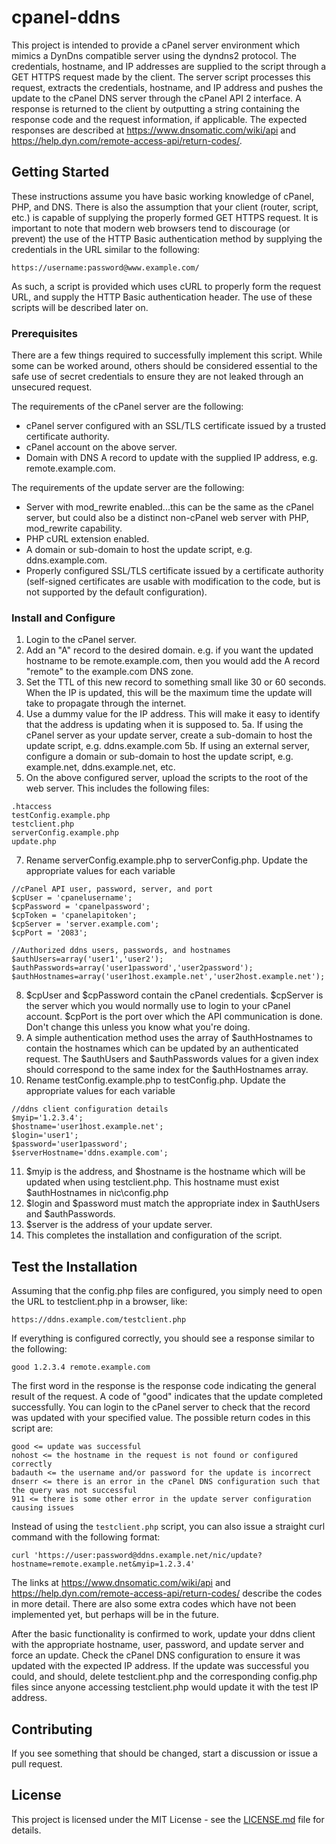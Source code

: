 # cpanel-ddns

This project is intended to provide a cPanel server environment which mimics a DynDns compatible server using the dyndns2 protocol. The credentials, hostname, and IP addresses are supplied to the script through a GET HTTPS request made by the client. The server script processes this request, extracts the credentials, hostname, and IP address and pushes the update to the cPanel DNS server through the cPanel API 2 interface. A response is returned to the client by outputting a string containing the response code and the request information, if applicable. The expected responses are described at https://www.dnsomatic.com/wiki/api and https://help.dyn.com/remote-access-api/return-codes/.

## Getting Started

These instructions assume you have basic working knowledge of cPanel, PHP, and DNS. There is also the assumption that your client (router, script, etc.) is capable of supplying the properly formed GET HTTPS request. It is important to note that modern web browsers tend to discourage (or prevent) the use of the HTTP Basic authentication method by supplying the credentials in the URL similar to the following:

```
https://username:password@www.example.com/
```

As such, a script is provided which uses cURL to properly form the request URL, and supply the HTTP Basic authentication header. The use of these scripts will be described later on.

### Prerequisites

There are a few things required to successfully implement this script. While some can be worked around, others should be considered essential to the safe use of secret credentials to ensure they are not leaked through an unsecured request.

The requirements of the cPanel server are the following:

* cPanel server configured with an SSL/TLS certificate issued by a trusted certificate authority.
* cPanel account on the above server.
* Domain with DNS A record to update with the supplied IP address, e.g. remote.example.com.

The requirements of the update server are the following:

* Server with mod_rewrite enabled...this can be the same as the cPanel server, but could also be a distinct non-cPanel web server with PHP, mod_rewrite capability.
* PHP cURL extension enabled.
* A domain or sub-domain to host the update script, e.g. ddns.example.com.
* Properly configured SSL/TLS certificate issued by a certificate authority (self-signed certificates are usable with modification to the code, but is not supported by the default configuration).

### Install and Configure

1. Login to the cPanel server.
2. Add an "A" record to the desired domain. e.g. if you want the updated hostname to be remote.example.com, then you would add the A record "remote" to the example.com DNS zone.
3. Set the TTL of this new record to something small like 30 or 60 seconds. When the IP is updated, this will be the maximum time the update will take to propagate through the internet.
4. Use a dummy value for the IP address. This will make it easy to identify that the address is updating when it is supposed to.
5a. If using the cPanel server as your update server, create a sub-domain to host the update script, e.g. ddns.example.com
5b. If using an external server, configure a domain or sub-domain to host the update script, e.g. example.net, ddns.example.net, etc.
6. On the above configured server, upload the scripts to the root of the web server. This includes the following files:
```
.htaccess
testConfig.example.php
testclient.php
serverConfig.example.php
update.php
```
7. Rename serverConfig.example.php to serverConfig.php. Update the appropriate values for each variable
```
//cPanel API user, password, server, and port
$cpUser = 'cpanelusername';
$cpPassword = 'cpanelpassword';
$cpToken = 'cpanelapitoken';
$cpServer = 'server.example.com';
$cpPort = '2083';

//Authorized ddns users, passwords, and hostnames
$authUsers=array('user1','user2');
$authPasswords=array('user1password','user2password');
$authHostnames=array('user1host.example.net','user2host.example.net');
```
8. $cpUser and $cpPassword contain the cPanel credentials. $cpServer is the server which you would normally use to login to your cPanel account. $cpPort is the port over which the API communication is done. Don't change this unless you know what you're doing.
9. A simple authentication method uses the array of $authHostnames to contain the hostnames which can be updated by an authenticated request. The $authUsers and $authPasswords values for a given index should correspond to the same index for the $authHostnames array.
10. Rename testConfig.example.php to testConfig.php. Update the appropriate values for each variable
```
//ddns client configuration details
$myip='1.2.3.4';
$hostname='user1host.example.net';
$login='user1';
$password='user1password';
$serverHostname='ddns.example.com';
```
11. $myip is the address, and $hostname is the hostname which will be updated when using testclient.php. This hostname must exist $authHostnames in nic\config.php
12. $login and $password must match the appropriate index in $authUsers and $authPasswords.
13. $server is the address of your update server.
14. This completes the installation and configuration of the script. 

## Test the Installation

Assuming that the config.php files are configured, you simply need to open the URL to testclient.php in a browser, like:
```
https://ddns.example.com/testclient.php
```

If everything is configured correctly, you should see a response similar to the following:
```
good 1.2.3.4 remote.example.com
```

The first word in the response is the response code indicating the general result of the request. A code of "good" indicates that the update completed successfully. You can login to the cPanel server to check that the record was updated with your specified value. The possible return codes in this script are:
```
good <= update was successful
nohost <= the hostname in the request is not found or configured correctly
badauth <= the username and/or password for the update is incorrect
dnserr <= there is an error in the cPanel DNS configuration such that the query was not successful
911 <= there is some other error in the update server configuration causing issues
```

Instead of using the `testclient.php` script, you can also issue a straight curl command with the following format:

`curl 'https://user:password@ddns.example.net/nic/update?hostname=remote.example.net&myip=1.2.3.4'`

The links at https://www.dnsomatic.com/wiki/api and https://help.dyn.com/remote-access-api/return-codes/ describe the codes in more detail. There are also some extra codes which have not been implemented yet, but perhaps will be in the future.

After the basic functionality is confirmed to work, update your ddns client with the appropriate hostname, user, password, and update server and force an update. Check the cPanel DNS configuration to ensure it was updated with the expected IP address. If the update was successful you could, and should, delete testclient.php and the corresponding config.php files since anyone accessing testclient.php would update it with the test IP address.

## Contributing

If you see something that should be changed, start a discussion or issue a pull request.

## License

This project is licensed under the MIT License - see the [LICENSE.md](LICENSE.md) file for details.
